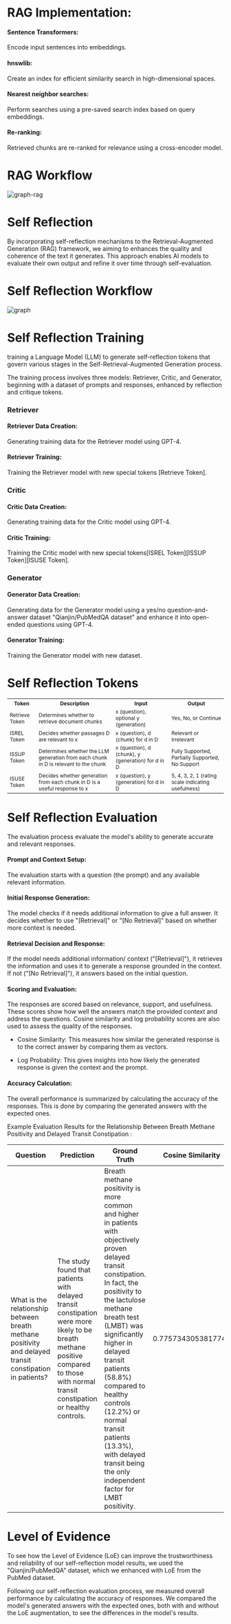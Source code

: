 # RAG Implementation:

<h4>Sentence Transformers:</h4>
Encode input sentences into embeddings.
<h4>hnswlib:</h4>
Create an index for efficient similarity search in high-dimensional spaces.
<h4>Nearest neighbor searches:</h4>
Perform searches using a pre-saved search index based on query embeddings.
<h4>Re-ranking:</h4>
Retrieved chunks are re-ranked for relevance using a cross-encoder model.

# RAG Workflow
![graph-rag](assets/RAG.png)

# Self Reflection
By incorporating self-reflection mechanisms to the Retrieval-Augmented Generation (RAG) framework, we aiming to enhances the quality and coherence of the text it generates. This approach enables AI models to evaluate their own output and refine it over time through self-evaluation. 

# Self Reflection Workflow
![graph](assets/graph.svg)

# Self Reflection Training

training a Language Model (LLM) to generate self-reflection tokens that govern various stages in the Self-Retrieval-Augmented Generation process.

The training process involves three models: Retriever, Critic, and Generator, beginning with a dataset of prompts and responses, enhanced by reflection and critique tokens.

<h3>Retriever</h3>
<h4>Retriever Data Creation:</h4> Generating training data for the Retriever model using GPT-4.
<h4>Retriever Training:</h4> Training the Retriever model with new special tokens [Retrieve Token].

<h3>Critic</h3>
<h4>Critic Data Creation:</h4> Generating training data for the Critic model using GPT-4.
<h4>Critic Training:</h4> Training the Critic model with new special tokens[ISREL Token][ISSUP Token][ISUSE Token].

<h3>Generator</h3>
<h4>Generator Data Creation:</h4> Generating data for the Generator model using a yes/no question-and-answer dataset "Qianjin/PubMedQA dataset" and enhance it into open-ended questions using GPT-4.
<h4>Generator Training:</h4> Training the Generator model with new dataset.

# Self Reflection Tokens

<table style="font-size:12px;">
  <tr>
    <th>Token</th>
    <th>Description</th>
    <th>Input</th>
    <th>Output</th>
  </tr>
  <tr>
    <td>Retrieve Token</td>
    <td>Determines whether to retrieve document chunks</td>
    <td>x (question), optional y (generation)</td>
    <td>Yes, No, or Continue</td>
  </tr>
  <tr>
    <td>ISREL Token</td>
    <td>Decides whether passages D are relevant to x</td>
    <td>x (question), d (chunk) for d in D</td>
    <td>Relevant or Irrelevant</td>
  </tr>
  <tr>
    <td>ISSUP Token</td>
    <td>Determines whether the LLM generation from each chunk in D is relevant to the chunk</td>
    <td>x (question), d (chunk), y (generation) for d in D</td>
    <td>Fully Supported, Partially Supported, No Support</td>
  </tr>
  <tr>
    <td>ISUSE Token</td>
    <td>Decides whether generation from each chunk in D is a useful response to x</td>
    <td>x (question), y (generation) for d in D</td>
    <td>5, 4, 3, 2, 1 (rating scale indicating usefulness)</td>
  </tr>
</table>

# Self Reflection Evaluation

The evaluation process evaluate the model's ability to generate accurate and relevant responses.

<h4>Prompt and Context Setup:</h4> The evaluation starts with a question (the prompt) and any available relevant information.

<h4>Initial Response Generation:</h4> The model checks if it needs additional information to give a full answer. It decides whether to use "[Retrieval]" or "[No Retrieval]" based on whether more context is needed.

<h4>Retrieval Decision and Response:</h4> If the model needs additional information/ context ("[Retrieval]"), it retrieves the information and uses it to generate a response grounded in the context. If not ("[No Retrieval]"), it answers based on the initial question.

<h4>Scoring and Evaluation:</h4> The responses are scored based on relevance, support, and usefulness. These scores show how well the answers match the provided context and address the questions. Cosine similarity and log probability scores are also used to assess the quality of the responses.

 - Cosine Similarity: This measures how similar the generated response is to the correct answer by comparing them as vectors.

 - Log Probability: This gives insights into how likely the generated response is given the context and the prompt.

<h4>Accuracy Calculation:</h4>The overall performance is summarized by calculating the accuracy of the responses. This is done by comparing the generated answers with the expected ones.

Example Evaluation Results for the Relationship Between Breath Methane Positivity and Delayed Transit Constipation :

| Question                                                                                                  | Prediction                                                                                               | Ground Truth                                                                                                                                                       | Cosine Similarity        |
|----------------------------------------------------------------------------------------------------------|----------------------------------------------------------------------------------------------------------|--------------------------------------------------------------------------------------------------------------------------------------------------------------------|--------------------------|
| What is the relationship between breath methane positivity and delayed transit constipation in patients? | The study found that patients with delayed transit constipation were more likely to be breath methane positive compared to those with normal transit constipation or healthy controls. | Breath methane positivity is more common and higher in patients with objectively proven delayed transit constipation. In fact, the positivity to the lactulose methane breath test (LMBT) was significantly higher in delayed transit patients (58.8%) compared to healthy controls (12.2%) or normal transit patients (13.3%), with delayed transit being the only independent factor for LMBT positivity. | 0.7757343053817749       |



# Level of Evidence 
To see how the Level of Evidence (LoE) can improve the trustworthiness and reliability of our self-reflection model results, we used the "Qianjin/PubMedQA" dataset, which we enhanced with LoE from the PubMed dataset.

Following our self-reflection evaluation process, we measured overall performance by calculating the accuracy of responses. We compared the model's generated answers with the expected ones, both with and without the LoE augmentation, to see the differences in the model's results.
